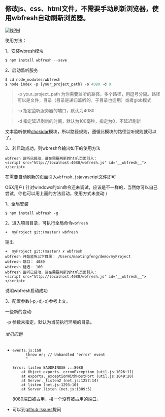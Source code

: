 ## 修改js、css、html文件，不需要手动刷新浏览器，使用wbfresh自动刷新浏览器。

[![NPM](https://nodei.co/npm/wbfresh.png)](https://nodei.co/npm/wbfresh/)

使用方法：

1、安装wbresh模块

```javascript
$ npm install wbfresh --save
```

2、启动监听服务

```javascript
$ cd node_modules/wbfresh
$ node index -p {your_project_path} -o 4080 -d 0
```

> -p your_project_path 为你需要监听的路径，多个路径，用逗号分隔。路径可以是文件，目录（目录是递归监听的，子目录也适用）或者glob模式

> -o 指定监听服务器的端口，默认为4080

> -d 指定延迟刷新的时间，默认为100毫秒，指定为0，不延迟刷新

文本监听依赖[chokidar](https://github.com/paulmillr/chokidar)模块，所以路径规则，遵循此模块的路径监听规则就可以了。

3、若启动成功，则wbresh会输出如下的使用方法

```
wbfresh 监听已启动，请在需要刷新的html页面引入：
<script src="http://localhost:4080/wbfresh.js" id="__wbfresh__"></script>
```

在需要自动刷新的页面引入`wbfresh.js`javascript文件即可



OSX用户( 针对windows的bin命令还未调试，应该是不一样的，当然你可以自己尝试，你也可以用上面的方法启动，使用方式未变动 )

1、全局安装

```bin
$ npm install wbfresh -g
```

2、进入项目目录，可执行全局命令`wbfresh`

```bin
➜  myProject git:(master) wbfresh
```

输出

```bin
➜  myProject git:(master) ✗ wbfresh
wbfresh 开始监听以下目录： /Users/maotingfeng/demo/myProject
wbfresh 端口： 4080
wbfresh 延迟： 100
wbfresh 监听已启动，请在需要刷新的html页面引入：
<script src="http://localhost:4080/wbfresh.js" id="__wbfresh__"></script>
```

说明wbfresh启动成功

3、配置参数(-p,-d,-o)参考上文。

一些新的变动:

​	-p 参数未指定，默认为当前执行环境的目录。



###### 常见问题

- ```error
  events.js:160
        throw er; // Unhandled 'error' event
        ^

  Error: listen EADDRINUSE :::8080
      at Object.exports._errnoException (util.js:1026:11)
      at exports._exceptionWithHostPort (util.js:1049:20)
      at Server._listen2 (net.js:1257:14)
      at listen (net.js:1293:10)
      at Server.listen (net.js:1389:5)
  ```

  8080端口被占用，换一个没有被占用的端口。

- 可以到[github Issues](https://github.com/lcoder/wbfresh/issues)提问

